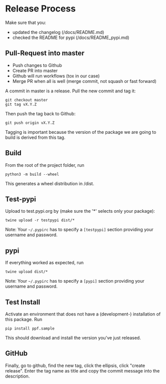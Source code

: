 # Release Process

Make sure that you:

* updated the changelog (/docs/README.md)
* checked the README for pypi (/docs/README_pypi.md)

## Pull-Request into master

* Push changes to Github
* Create PR into master
* Github will run workflows (tox in our case)
* Merge PR when all is well (merge commit, not squash or fast forward)

A commit in master is a release. Pull the new commit and tag it:

```shell
git checkout master
git tag vX.Y.Z
```

Then push the tag back to Github:

```shell
git push origin vX.Y.Z
```

Tagging is important because the version of the package we are going to build
is derived from this tag.

## Build

From the root of the project folder, run

```
python3 -m build --wheel
```

This generates a wheel distribution in /dist.

## Test-pypi

Upload to test.pypi.org by (make sure the '*' selects only your package):

```
twine upload -r testpypi dist/*
```

Note: Your `~/.pypirc` has to specify a `[testpypi]` section providing your
username and password.

## pypi

If everything worked as expected, run

```
twine upload dist/*
```

Note: Your `~/.pypirc` has to specify a `[pypi]` section providing your
username and password.

## Test Install

Activate an environment that does not have a (development-) installation of
this package. Run

```
pip install ppf.sample
```

This should download and install the version you've just released.

## GitHub

Finally, go to github, find the new tag, click the ellipsis, click
"create release". Enter the tag name as title and copy the commit message
into the description.
